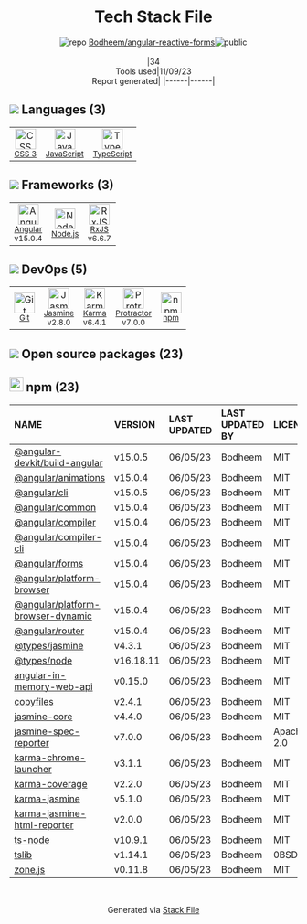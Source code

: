 <!--
--- Readme.md Snippet without images Start ---
## Tech Stack
Bodheem/angular-reactive-forms is built on the following main stack:
- [Jasmine](http://jasmine.github.io/) – Javascript Testing Framework
- [Node.js](http://nodejs.org/) – Frameworks (Full Stack)
- [JavaScript](https://developer.mozilla.org/en-US/docs/Web/JavaScript) – Languages
- [Karma](http://karma-runner.github.io/) – Browser Testing
- [TypeScript](http://www.typescriptlang.org) – Languages
- [Protractor](http://angular.github.io/protractor) – Javascript Testing Framework
- [RxJS](http://reactivex.io/rxjs/) – Concurrency Frameworks
- [Angular](https://angular.io) – Javascript MVC Frameworks

Full tech stack [here](/techstack.md)
--- Readme.md Snippet without images End ---

--- Readme.md Snippet with images Start ---
## Tech Stack
Bodheem/angular-reactive-forms is built on the following main stack:
- <img width='25' height='25' src='https://img.stackshare.io/service/831/7c0b595409af531b9cdeb07f8c513e8b.png' alt='Jasmine'/> [Jasmine](http://jasmine.github.io/) – Javascript Testing Framework
- <img width='25' height='25' src='https://img.stackshare.io/service/1011/n1JRsFeB_400x400.png' alt='Node.js'/> [Node.js](http://nodejs.org/) – Frameworks (Full Stack)
- <img width='25' height='25' src='https://img.stackshare.io/service/1209/javascript.jpeg' alt='JavaScript'/> [JavaScript](https://developer.mozilla.org/en-US/docs/Web/JavaScript) – Languages
- <img width='25' height='25' src='https://img.stackshare.io/service/1420/TidYGd6a.png' alt='Karma'/> [Karma](http://karma-runner.github.io/) – Browser Testing
- <img width='25' height='25' src='https://img.stackshare.io/service/1612/bynNY5dJ.jpg' alt='TypeScript'/> [TypeScript](http://www.typescriptlang.org) – Languages
- <img width='25' height='25' src='https://img.stackshare.io/service/1754/protractor-logo1.png' alt='Protractor'/> [Protractor](http://angular.github.io/protractor) – Javascript Testing Framework
- <img width='25' height='25' src='https://img.stackshare.io/service/1796/984368.png' alt='RxJS'/> [RxJS](http://reactivex.io/rxjs/) – Concurrency Frameworks
- <img width='25' height='25' src='https://img.stackshare.io/service/3745/cb8U-gL6_400x400.jpg' alt='Angular'/> [Angular](https://angular.io) – Javascript MVC Frameworks

Full tech stack [here](/techstack.md)
--- Readme.md Snippet with images End ---
-->
<div align="center">

# Tech Stack File
![](https://img.stackshare.io/repo.svg "repo") [Bodheem/angular-reactive-forms](https://github.com/Bodheem/angular-reactive-forms)![](https://img.stackshare.io/public_badge.svg "public")
<br/><br/>
|34<br/>Tools used|11/09/23 <br/>Report generated|
|------|------|
</div>

## <img src='https://img.stackshare.io/languages.svg'/> Languages (3)
<table><tr>
  <td align='center'>
  <img width='36' height='36' src='https://img.stackshare.io/service/6727/css.png' alt='CSS 3'>
  <br>
  <sub><a href="https://developer.mozilla.org/en-US/docs/Web/CSS/CSS3">CSS 3</a></sub>
  <br>
  <sub></sub>
</td>

<td align='center'>
  <img width='36' height='36' src='https://img.stackshare.io/service/1209/javascript.jpeg' alt='JavaScript'>
  <br>
  <sub><a href="https://developer.mozilla.org/en-US/docs/Web/JavaScript">JavaScript</a></sub>
  <br>
  <sub></sub>
</td>

<td align='center'>
  <img width='36' height='36' src='https://img.stackshare.io/service/1612/bynNY5dJ.jpg' alt='TypeScript'>
  <br>
  <sub><a href="http://www.typescriptlang.org">TypeScript</a></sub>
  <br>
  <sub></sub>
</td>

</tr>
</table>

## <img src='https://img.stackshare.io/frameworks.svg'/> Frameworks (3)
<table><tr>
  <td align='center'>
  <img width='36' height='36' src='https://img.stackshare.io/service/3745/cb8U-gL6_400x400.jpg' alt='Angular'>
  <br>
  <sub><a href="https://angular.io">Angular</a></sub>
  <br>
  <sub>v15.0.4</sub>
</td>

<td align='center'>
  <img width='36' height='36' src='https://img.stackshare.io/service/1011/n1JRsFeB_400x400.png' alt='Node.js'>
  <br>
  <sub><a href="http://nodejs.org/">Node.js</a></sub>
  <br>
  <sub></sub>
</td>

<td align='center'>
  <img width='36' height='36' src='https://img.stackshare.io/service/1796/984368.png' alt='RxJS'>
  <br>
  <sub><a href="http://reactivex.io/rxjs/">RxJS</a></sub>
  <br>
  <sub>v6.6.7</sub>
</td>

</tr>
</table>

## <img src='https://img.stackshare.io/devops.svg'/> DevOps (5)
<table><tr>
  <td align='center'>
  <img width='36' height='36' src='https://img.stackshare.io/service/1046/git.png' alt='Git'>
  <br>
  <sub><a href="http://git-scm.com/">Git</a></sub>
  <br>
  <sub></sub>
</td>

<td align='center'>
  <img width='36' height='36' src='https://img.stackshare.io/service/831/7c0b595409af531b9cdeb07f8c513e8b.png' alt='Jasmine'>
  <br>
  <sub><a href="http://jasmine.github.io/">Jasmine</a></sub>
  <br>
  <sub>v2.8.0</sub>
</td>

<td align='center'>
  <img width='36' height='36' src='https://img.stackshare.io/service/1420/TidYGd6a.png' alt='Karma'>
  <br>
  <sub><a href="http://karma-runner.github.io/">Karma</a></sub>
  <br>
  <sub>v6.4.1</sub>
</td>

<td align='center'>
  <img width='36' height='36' src='https://img.stackshare.io/service/1754/protractor-logo1.png' alt='Protractor'>
  <br>
  <sub><a href="http://angular.github.io/protractor">Protractor</a></sub>
  <br>
  <sub>v7.0.0</sub>
</td>

<td align='center'>
  <img width='36' height='36' src='https://img.stackshare.io/service/1120/lejvzrnlpb308aftn31u.png' alt='npm'>
  <br>
  <sub><a href="https://www.npmjs.com/">npm</a></sub>
  <br>
  <sub></sub>
</td>

</tr>
</table>


## <img src='https://img.stackshare.io/group.svg' /> Open source packages (23)</h2>

## <img width='24' height='24' src='https://img.stackshare.io/service/1120/lejvzrnlpb308aftn31u.png'/> npm (23)

|NAME|VERSION|LAST UPDATED|LAST UPDATED BY|LICENSE|VULNERABILITIES|
|:------|:------|:------|:------|:------|:------|
|[@angular-devkit/build-angular](https://www.npmjs.com/@angular-devkit/build-angular)|v15.0.5|06/05/23|Bodheem |MIT|N/A|
|[@angular/animations](https://www.npmjs.com/@angular/animations)|v15.0.4|06/05/23|Bodheem |MIT|N/A|
|[@angular/cli](https://www.npmjs.com/@angular/cli)|v15.0.5|06/05/23|Bodheem |MIT|N/A|
|[@angular/common](https://www.npmjs.com/@angular/common)|v15.0.4|06/05/23|Bodheem |MIT|N/A|
|[@angular/compiler](https://www.npmjs.com/@angular/compiler)|v15.0.4|06/05/23|Bodheem |MIT|N/A|
|[@angular/compiler-cli](https://www.npmjs.com/@angular/compiler-cli)|v15.0.4|06/05/23|Bodheem |MIT|N/A|
|[@angular/forms](https://www.npmjs.com/@angular/forms)|v15.0.4|06/05/23|Bodheem |MIT|N/A|
|[@angular/platform-browser](https://www.npmjs.com/@angular/platform-browser)|v15.0.4|06/05/23|Bodheem |MIT|N/A|
|[@angular/platform-browser-dynamic](https://www.npmjs.com/@angular/platform-browser-dynamic)|v15.0.4|06/05/23|Bodheem |MIT|N/A|
|[@angular/router](https://www.npmjs.com/@angular/router)|v15.0.4|06/05/23|Bodheem |MIT|N/A|
|[@types/jasmine](https://www.npmjs.com/@types/jasmine)|v4.3.1|06/05/23|Bodheem |MIT|N/A|
|[@types/node](https://www.npmjs.com/@types/node)|v16.18.11|06/05/23|Bodheem |MIT|N/A|
|[angular-in-memory-web-api](https://www.npmjs.com/angular-in-memory-web-api)|v0.15.0|06/05/23|Bodheem |MIT|N/A|
|[copyfiles](https://www.npmjs.com/copyfiles)|v2.4.1|06/05/23|Bodheem |MIT|N/A|
|[jasmine-core](https://www.npmjs.com/jasmine-core)|v4.4.0|06/05/23|Bodheem |MIT|N/A|
|[jasmine-spec-reporter](https://www.npmjs.com/jasmine-spec-reporter)|v7.0.0|06/05/23|Bodheem |Apache-2.0|N/A|
|[karma-chrome-launcher](https://www.npmjs.com/karma-chrome-launcher)|v3.1.1|06/05/23|Bodheem |MIT|N/A|
|[karma-coverage](https://www.npmjs.com/karma-coverage)|v2.2.0|06/05/23|Bodheem |MIT|N/A|
|[karma-jasmine](https://www.npmjs.com/karma-jasmine)|v5.1.0|06/05/23|Bodheem |MIT|N/A|
|[karma-jasmine-html-reporter](https://www.npmjs.com/karma-jasmine-html-reporter)|v2.0.0|06/05/23|Bodheem |MIT|N/A|
|[ts-node](https://www.npmjs.com/ts-node)|v10.9.1|06/05/23|Bodheem |MIT|N/A|
|[tslib](https://www.npmjs.com/tslib)|v1.14.1|06/05/23|Bodheem |0BSD|N/A|
|[zone.js](https://www.npmjs.com/zone.js)|v0.11.8|06/05/23|Bodheem |MIT|N/A|

<br/>
<div align='center'>

Generated via [Stack File](https://github.com/apps/stack-file)
